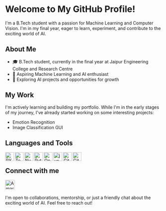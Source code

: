 # Welcome to My GitHub Profile!

I'm a B.Tech student with a passion for Machine Learning and Computer Vision. I'm in my final year, eager to learn, experiment, and contribute to the exciting world of AI.

## About Me

- 🎓 B.Tech student, currently in the final year at Jaipur Engineering College and Research Centre
- 🤖 Aspiring Machine Learning and AI enthusiast
- 💼 Exploring AI projects and opportunities for growth

## My Work

I'm actively learning and building my portfolio. While I'm in the early stages of my journey, I've already started working on some interesting projects:
- Emotion Recognition
- Image Classification GUI

## Languages and Tools
<img align="left" alt="PYTHON" width="28px" src="https://www.svgrepo.com/show/354238/python.svg" />
<img align="left" alt="Tensorflow" width="28px" src="https://www.svgrepo.com/show/354440/tensorflow.svg" />
<img align="left" alt="Numpy" width="28px" src="https://www.svgrepo.com/show/373938/numpy.svg" />
<img align="left" alt="Pytorch" width="28px" src="https://www.svgrepo.com/show/354240/pytorch.svg" />
<img align="left" alt="OpenCV" width="28px" src="https://www.svgrepo.com/show/354139/opencv.svg" />
<img align="left" alt="jupyter" width="28px" src="https://www.svgrepo.com/show/353949/jupyter.svg" />
<img align="left" alt="GitHub" width="28px" src="https://www.svgrepo.com/show/475654/github-color.svg" />
<img align="left" alt="GitHub" width="28px" src="https://www.vectorlogo.zone/logos/julialang/julialang-icon.svg" />
<br />

## Connect with me
<a href="https://www.linkedin.com/in/nikkhil03/"><img align="left" alt="AmarKumar | LinkedIn" width="30px" src="https://www.svgrepo.com/show/354000/linkedin-icon.svg" /></a>
<br />
<br />

I'm open to collaborations, mentorship, or just a friendly chat about the exciting world of AI. Feel free to reach out!
